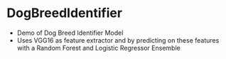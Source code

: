 # DogBreedIdentifier
- Demo of Dog Breed Identifier Model
- Uses VGG16 as feature extractor and by predicting on these features with a Random Forest and Logistic Regressor Ensemble
